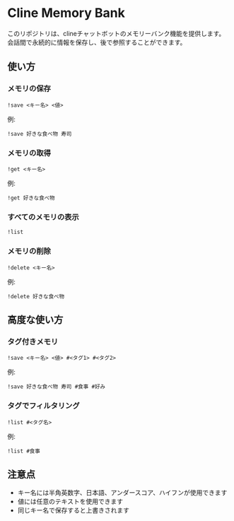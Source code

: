 # Cline Memory Bank

このリポジトリは、clineチャットボットのメモリーバンク機能を提供します。会話間で永続的に情報を保存し、後で参照することができます。

## 使い方

### メモリの保存

```
!save <キー名> <値>
```

例:
```
!save 好きな食べ物 寿司
```

### メモリの取得

```
!get <キー名>
```

例:
```
!get 好きな食べ物
```

### すべてのメモリの表示

```
!list
```

### メモリの削除

```
!delete <キー名>
```

例:
```
!delete 好きな食べ物
```

## 高度な使い方

### タグ付きメモリ

```
!save <キー名> <値> #<タグ1> #<タグ2>
```

例:
```
!save 好きな食べ物 寿司 #食事 #好み
```

### タグでフィルタリング

```
!list #<タグ名>
```

例:
```
!list #食事
```

## 注意点

- キー名には半角英数字、日本語、アンダースコア、ハイフンが使用できます
- 値には任意のテキストを使用できます
- 同じキー名で保存すると上書きされます
